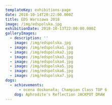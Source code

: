 ```yaml
---
templateKey: exhibitions-page
date: 2018-10-14T20:22:00.000Z
title: EDS Warszawa 2018
image: /img/edspolska.jpg
exhibitionDate: 2018-10-13T22:00:00.000Z
galleryImages:
  - description: ''
    image: /img/edspolska.jpg
  - image: /img/edspolska1.jpg
  - image: /img/edspolska2.jpg
  - image: /img/edspolska3.jpg
  - image: /img/edspolska4.jpg
  - image: /img/edspolska5.jpg
  - image: /img/edspolska6.jpg
  - image: /img/edspolska7.jpg
dogs:
  - achievements:
      - ocena doskonała; Champion Class TOP 6
    dog: Aphrodite's Reflection JACKPOT DRAW
---
```



